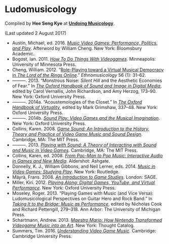 # Ludomusicology

Compiled by **Hee Seng Kye** at [**Undoing Musicology**](http://undoingmusicology.com).

(Last updated 2 August 2017)

* Austin, Michael, ed. 2016. [*Music Video Games: Performance, Politics, and Play*](https://www.amazon.com/Music-Video-Games-Performance-Approaches/dp/150130853X/). Afterword by William Cheng. New York: Bloomsbury Academic.
* Bogost, Ian. 2011. [*How To Do Things With Videogames*](https://www.amazon.com/How-Things-Videogames-Electronic-Mediations/dp/081667647X/). Minneapolis: University of Minnesota Press.
* Cheng, William. 2012. “[Role-Playing toward a Virtual Musical Democracy in *The Lord of the Rings Online*](http://www.jstor.org/stable/10.5406/ethnomusicology.56.1.0031).” *Ethnomusicology* 56 (1): 31–62.
* ———. 2013. “Monstrous Noise: *Silent Hill* and the Aesthetic Economies of Fear.” In [*The Oxford Handbook of Sound and Image in Digital Media*](https://www.amazon.com/Oxford-Handbook-Sound-Digital-Handbooks/dp/019975764X/), edited by Carol Vernallis, John Richardson, and Amy Herzog, 173–90. New York: Oxford University Press.
* ———. 2014a. “Acoustemologies of the Closet.” In [*The Oxford Handbook of Virtuality*](https://www.amazon.com/Oxford-Handbook-Virtuality-Handbooks/dp/0190270357/), edited by Mark Grimshaw, 337–48. New York: Oxford University Press.
* ———. 2014b. [*Sound Play: Video Games and the Musical Imagination*](https://www.amazon.com/Sound-Play-Musical-Imagination-Oxford/dp/0199969973/). New York: Oxford University Press.
* Collins, Karen. 2008. [*Game Sound: An Introduction to the History, Theory and Practice of Video Game Music and Sound Design*](https://www.amazon.com/Game-Sound-Introduction-History-Practice/dp/026203378X/). Cambridge, MA: The MIT Press.
* ———. 2013. [*Playing with Sound: A Theory of Interacting with Sound and Music in Video Games*](https://www.amazon.com/Playing-Sound-Theory-Interacting-Music/dp/0262018675/). Cambridge, MA: The MIT Press.
* Collins, Karen, ed. 2008. [*From Pac-Man to Pop Music: Interactive Audio in Games and New Media*](https://www.amazon.com/Pac-Man-Pop-Music-Interactive-Ashgate-ebook/dp/B00AW99IFM/). Aldershot: Ashgate.
* Donnelly, K. J., William Gibbons, and Neil Lerner, eds. 2014. [*Music in Video Games: Studying Play*](https://www.amazon.com/Music-Video-Games-Studying-Routledge/dp/041563444X/). New York: Routledge.
* Mäyrä, Frans. 2008. [*An Introduction to Game Studies*](https://www.amazon.com/Introduction-Game-Studies-Frans-Mayra/dp/141293446X/). London: SAGE.
* Miller, Kiri. 2012. [*Playing Along: Digital Games, YouTube, and Virtual Performance*](https://www.amazon.com/Playing-Along-Digital-YouTube-Performance/dp/0199753466/). New York: Oxford University Press.
* Moseley, Roger. 2013. “Playing Games with Music (and Vice Versa): Ludomusicological Perspectives on Guitar Hero and Rock Band.” In [*Taking It to the Bridge: Music as Performance*](https://www.amazon.com/Taking-Bridge-Music-as-Performance/dp/0472051776/), edited by Nicholas Cook and Richard Pettengill, 279–318. Ann Arbor: The University of Michigan Press.
* Schartmann, Andrew. 2013. [*Maestro Mario: How Nintendo Transformed Videogame Music into an Art*](https://www.amazon.com/Maestro-Mario-Andrew-Schartmann-ebook/dp/B00IB1XMZ0/). New York: Thought Catalog.
* Summers, Tim. 2016. [*Understanding Video Game Music*](https://www.amazon.com/Understanding-Video-Game-Music-Summers/dp/1107116872/). Cambridge: Cambridge University Press.